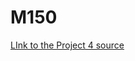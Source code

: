 # M150

[LInk to the Project 4 source](https://github.com/vichotr/M150/blob/gh-pages/s24magd150lab04_Nealy_2024_05_09_01_06_59/sketch.js)
